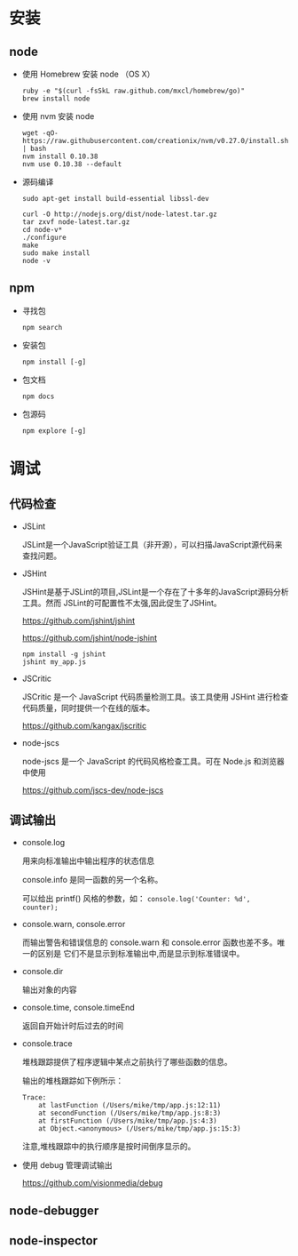 # 安装
## node

-   使用 Homebrew 安装 node （OS X）
    
        ruby -e "$(curl -fsSkL raw.github.com/mxcl/homebrew/go)"
        brew install node

-   使用 nvm 安装 node  

        wget -qO- https://raw.githubusercontent.com/creationix/nvm/v0.27.0/install.sh | bash
        nvm install 0.10.38
        nvm use 0.10.38 --default


-   源码编译

        sudo apt-get install build-essential libssl-dev
 
        curl -O http://nodejs.org/dist/node-latest.tar.gz
        tar zxvf node-latest.tar.gz
        cd node-v*
        ./configure
        make
        sudo make install
        node -v

## npm

-   寻找包
    
    `npm search`

-   安装包

    `npm install [-g]`

-   包文档

    `npm docs`

-   包源码

    `npm explore [-g]`

# 调试
## 代码检查

-   JSLint
    
    JSLint是一个JavaScript验证工具（非开源），可以扫描JavaScript源代码来查找问题。

-   JSHint

    JSHint是基于JSLint的项目,JSLint是一个存在了十多年的JavaScript源码分析工具。然而
    JSLint的可配置性不太强,因此促生了JSHint。

    <https://github.com/jshint/jshint>

    <https://github.com/jshint/node-jshint>
    
        npm install -g jshint
        jshint my_app.js

-   JSCritic    

    JSCritic 是一个 JavaScript 代码质量检测工具。该工具使用 JSHint 进行检查代码质量，同时提供一个在线的版本。

    <https://github.com/kangax/jscritic>

-   node-jscs

    node-jscs 是一个 JavaScript 的代码风格检查工具。可在 Node.js 和浏览器中使用

    <https://github.com/jscs-dev/node-jscs>

## 调试输出

-   console.log

    用来向标准输出中输出程序的状态信息

    console.info 是同一函数的另一个名称。

    可以给出 printf() 风格的参数，如： `console.log('Counter: %d', counter);`

-   console.warn, console.error

    而输出警告和错误信息的 console.warn 和 console.error 函数也差不多。唯一的区别是
    它们不是显示到标准输出中,而是显示到标准错误中。

-   console.dir

    输出对象的内容

-   console.time, console.timeEnd

    返回自开始计时后过去的时间

-   console.trace

    堆栈跟踪提供了程序逻辑中某点之前执行了哪些函数的信息。

    输出的堆栈跟踪如下例所示：

        Trace:
            at lastFunction (/Users/mike/tmp/app.js:12:11)
            at secondFunction (/Users/mike/tmp/app.js:8:3)
            at firstFunction (/Users/mike/tmp/app.js:4:3)
            at Object.<anonymous> (/Users/mike/tmp/app.js:15:3)

    注意,堆栈跟踪中的执行顺序是按时间倒序显示的。

-   使用 debug 管理调试输出

    <https://github.com/visionmedia/debug>

    

## node-debugger
## node-inspector
